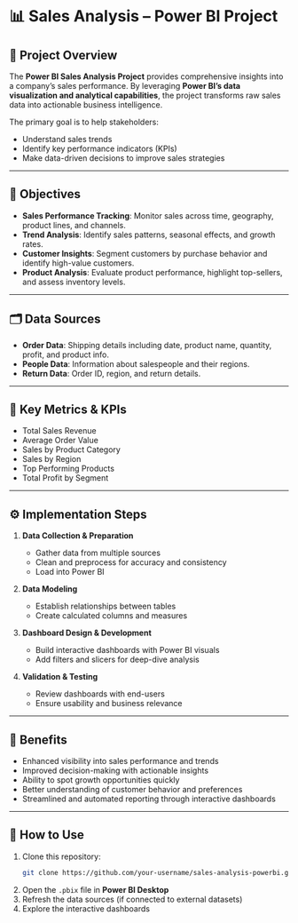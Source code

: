 # 📊 Sales Analysis – Power BI Project  

## 📌 Project Overview  
The **Power BI Sales Analysis Project** provides comprehensive insights into a company’s sales performance. By leveraging **Power BI’s data visualization and analytical capabilities**, the project transforms raw sales data into actionable business intelligence.  

The primary goal is to help stakeholders:  
- Understand sales trends  
- Identify key performance indicators (KPIs)  
- Make data-driven decisions to improve sales strategies  

---

## 🎯 Objectives  
- **Sales Performance Tracking**: Monitor sales across time, geography, product lines, and channels.  
- **Trend Analysis**: Identify sales patterns, seasonal effects, and growth rates.  
- **Customer Insights**: Segment customers by purchase behavior and identify high-value customers.  
- **Product Analysis**: Evaluate product performance, highlight top-sellers, and assess inventory levels.  

---

## 🗂️ Data Sources  
- **Order Data**: Shipping details including date, product name, quantity, profit, and product info.  
- **People Data**: Information about salespeople and their regions.  
- **Return Data**: Order ID, region, and return details.  

---

## 📌 Key Metrics & KPIs  
- Total Sales Revenue  
- Average Order Value  
- Sales by Product Category  
- Sales by Region  
- Top Performing Products  
- Total Profit by Segment  

---

## ⚙️ Implementation Steps  
1. **Data Collection & Preparation**  
   - Gather data from multiple sources  
   - Clean and preprocess for accuracy and consistency  
   - Load into Power BI  

2. **Data Modeling**  
   - Establish relationships between tables  
   - Create calculated columns and measures  

3. **Dashboard Design & Development**  
   - Build interactive dashboards with Power BI visuals  
   - Add filters and slicers for deep-dive analysis  

4. **Validation & Testing**  
   - Review dashboards with end-users  
   - Ensure usability and business relevance  

---

## 🌟 Benefits  
- Enhanced visibility into sales performance and trends  
- Improved decision-making with actionable insights  
- Ability to spot growth opportunities quickly  
- Better understanding of customer behavior and preferences  
- Streamlined and automated reporting through interactive dashboards  

---

## 🚀 How to Use  
1. Clone this repository:  
   ```bash
   git clone https://github.com/your-username/sales-analysis-powerbi.git
   ```  
2. Open the `.pbix` file in **Power BI Desktop**  
3. Refresh the data sources (if connected to external datasets)  
4. Explore the interactive dashboards  
